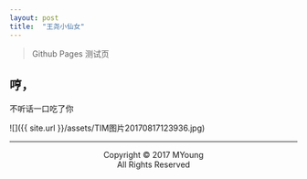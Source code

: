 ```yaml
---
layout: post
title:  "王尧小仙女"
---
```

> Github Pages 测试页

## 哼，
不听话一口吃了你

![]({{ site.url }}/assets/TIM图片20170817123936.jpg)

---
<center>
Copyright © 2017 MYoung<br>
All Rights Reserved
</center>